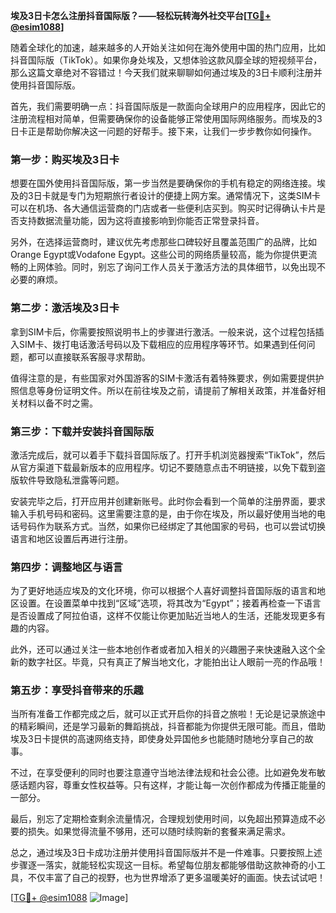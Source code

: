 **埃及3日卡怎么注册抖音国际版？——轻松玩转海外社交平台[[TG💪+ @esim1088](https://t.me/s/esim1088)]**

随着全球化的加速，越来越多的人开始关注如何在海外使用中国的热门应用，比如抖音国际版（TikTok）。如果你身处埃及，又想体验这款风靡全球的短视频平台，那么这篇文章绝对不容错过！今天我们就来聊聊如何通过埃及的3日卡顺利注册并使用抖音国际版。

首先，我们需要明确一点：抖音国际版是一款面向全球用户的应用程序，因此它的注册流程相对简单，但需要确保你的设备能够正常使用国际网络服务。而埃及的3日卡正是帮助你解决这一问题的好帮手。接下来，让我们一步步教你如何操作。

### 第一步：购买埃及3日卡

想要在国外使用抖音国际版，第一步当然是要确保你的手机有稳定的网络连接。埃及的3日卡就是专门为短期旅行者设计的便捷上网方案。通常情况下，这类SIM卡可以在机场、各大通信运营商的门店或者一些便利店买到。购买时记得确认卡片是否支持数据流量功能，因为这将直接影响到你能否正常登录抖音。

另外，在选择运营商时，建议优先考虑那些口碑较好且覆盖范围广的品牌，比如Orange Egypt或Vodafone Egypt。这些公司的网络质量较高，能为你提供更流畅的上网体验。同时，别忘了询问工作人员关于激活方法的具体细节，以免出现不必要的麻烦。

### 第二步：激活埃及3日卡

拿到SIM卡后，你需要按照说明书上的步骤进行激活。一般来说，这个过程包括插入SIM卡、拨打电话激活号码以及下载相应的应用程序等环节。如果遇到任何问题，都可以直接联系客服寻求帮助。

值得注意的是，有些国家对外国游客的SIM卡激活有着特殊要求，例如需要提供护照信息等身份证明文件。所以在前往埃及之前，请提前了解相关政策，并准备好相关材料以备不时之需。

### 第三步：下载并安装抖音国际版

激活完成后，就可以着手下载抖音国际版了。打开手机浏览器搜索“TikTok”，然后从官方渠道下载最新版本的应用程序。切记不要随意点击不明链接，以免下载到盗版软件导致隐私泄露等问题。

安装完毕之后，打开应用并创建新账号。此时你会看到一个简单的注册界面，要求输入手机号码和密码。这里需要注意的是，由于你在埃及，所以最好使用当地的电话号码作为联系方式。当然，如果你已经绑定了其他国家的号码，也可以尝试切换语言和地区设置后再进行注册。

### 第四步：调整地区与语言

为了更好地适应埃及的文化环境，你可以根据个人喜好调整抖音国际版的语言和地区设置。在设置菜单中找到“区域”选项，将其改为“Egypt”；接着再检查一下语言是否设置成了阿拉伯语，这样不仅能让你更加贴近当地人的生活，还能发现更多有趣的内容。

此外，还可以通过关注一些本地创作者或者加入相关的兴趣圈子来快速融入这个全新的数字社区。毕竟，只有真正了解当地文化，才能拍出让人眼前一亮的作品哦！

### 第五步：享受抖音带来的乐趣

当所有准备工作都完成之后，就可以正式开启你的抖音之旅啦！无论是记录旅途中的精彩瞬间，还是学习最新的舞蹈挑战，抖音都能为你提供无限可能。而且，借助埃及3日卡提供的高速网络支持，即使身处异国他乡也能随时随地分享自己的故事。

不过，在享受便利的同时也要注意遵守当地法律法规和社会公德。比如避免发布敏感话题内容，尊重女性权益等。只有这样，才能让每一次创作都成为传播正能量的一部分。

最后，别忘了定期检查剩余流量情况，合理规划使用时间，以免超出预算造成不必要的损失。如果觉得流量不够用，还可以随时续购新的套餐来满足需求。

总之，通过埃及3日卡成功注册并使用抖音国际版并不是一件难事。只要按照上述步骤逐一落实，就能轻松实现这一目标。希望每位朋友都能够借助这款神奇的小工具，不仅丰富了自己的视野，也为世界增添了更多温暖美好的画面。快去试试吧！

[[TG💪+ @esim1088](https://t.me/s/esim1088) ![Image](https://i.postimg.cc/4NQfJmqS/Snipaste-2025-05-13-00-14-12.png)]